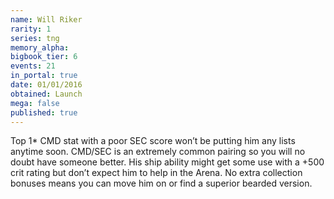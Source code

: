 ```yaml
---
name: Will Riker
rarity: 1
series: tng
memory_alpha:
bigbook_tier: 6
events: 21
in_portal: true
date: 01/01/2016
obtained: Launch
mega: false
published: true
---
```


Top 1* CMD stat with a poor SEC score won’t be putting him any lists anytime soon. CMD/SEC is an extremely common pairing so you will no doubt have someone better. His ship ability might get some use with a +500 crit rating but don’t expect him to help in the Arena. No extra collection bonuses means you can move him on or find a superior bearded version.
